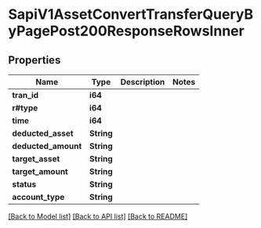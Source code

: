 # SapiV1AssetConvertTransferQueryByPagePost200ResponseRowsInner

## Properties

Name | Type | Description | Notes
------------ | ------------- | ------------- | -------------
**tran_id** | **i64** |  | 
**r#type** | **i64** |  | 
**time** | **i64** |  | 
**deducted_asset** | **String** |  | 
**deducted_amount** | **String** |  | 
**target_asset** | **String** |  | 
**target_amount** | **String** |  | 
**status** | **String** |  | 
**account_type** | **String** |  | 

[[Back to Model list]](../README.md#documentation-for-models) [[Back to API list]](../README.md#documentation-for-api-endpoints) [[Back to README]](../README.md)


